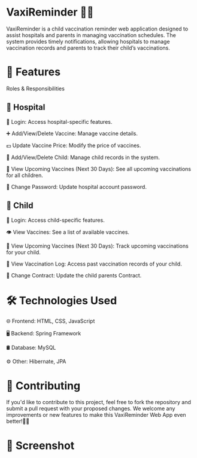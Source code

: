# VaxiReminder 💉👶
VaxiReminder is a child vaccination reminder web application designed to assist hospitals and parents in managing vaccination schedules. The system provides timely notifications, allowing hospitals to manage vaccination records and parents to track their child’s vaccinations.

# 🎯 Features
Roles & Responsibilities

## 🏥 Hospital

🔐 Login: Access hospital-specific features.

➕ Add/View/Delete Vaccine: Manage vaccine details.

💵 Update Vaccine Price: Modify the price of vaccines.

👶 Add/View/Delete Child: Manage child records in the system.

📅 View Upcoming Vaccines (Next 30 Days): See all upcoming vaccinations for all children.

🔑 Change Password: Update hospital account password.

## 👶 Child

🔐 Login: Access child-specific features.

👁️ View Vaccines: See a list of available vaccines.

📅 View Upcoming Vaccines (Next 30 Days): Track upcoming vaccinations for your child.

📜 View Vaccination Log: Access past vaccination records of your child.

🔑 Change Contract: Update the child parents Contract.

# 🛠️ Technologies Used

🌐 Frontend: HTML, CSS, JavaScript

🖥️ Backend: Spring Framework

🛢️ Database: MySQL

⚙️ Other: Hibernate, JPA

# 🌟 Contributing

If you'd like to contribute to this project, feel free to fork the repository and submit a pull request with your proposed changes. We welcome any improvements or new features to make this VaxiReminder Web App even better!🚀🙌

# 📸 Screenshot
